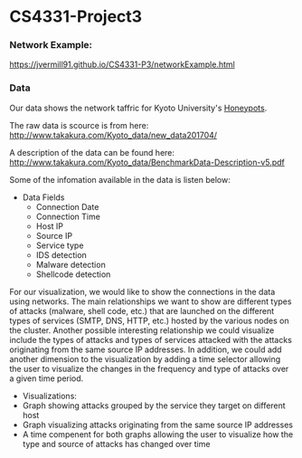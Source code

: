# CS4331-Project3

### Network Example: 
https://jvermill91.github.io/CS4331-P3/networkExample.html

### Data
Our data shows the network taffric for Kyoto University's [Honeypots](https://en.wikipedia.org/wiki/Honeypot_(computing)).

The raw data is scource is from here: http://www.takakura.com/Kyoto_data/new_data201704/

A description of the data can be found here: http://www.takakura.com/Kyoto_data/BenchmarkData-Description-v5.pdf

Some of the infomation available in the data is listen below:

* Data Fields
  * Connection Date
  * Connection Time
  * Host IP
  * Source IP
  * Service type
  * IDS detection
  * Malware detection
  * Shellcode detection
  
For our visualization, we would like to show the connections in the data using networks.  The main relationships we want to show are different types of attacks (malware, shell code, etc.) that are launched on the different types of services (SMTP, DNS, HTTP, etc.) hosted by the various nodes on the cluster. Another possible interesting relationship we could visualize include the types of attacks and types of services attacked with the attacks originating from the same source IP addresses. In addition, we could add another dimension to the visualization by adding a time selector allowing the user to visualize the changes in the frequency and type of attacks over a given time period.

* Visualizations:
 * Graph showing attacks grouped by the service they target on different host
 * Graph visualizing attacks originating from the same source IP addresses
 * A time compenent for both graphs allowing the user to visualize how the type and source of attacks has changed over time
